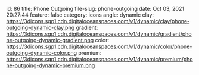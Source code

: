 id: 86
title: Phone Outgoing 
file-slug: phone-outgoing
date: Oct 03, 2021 20:27:44
feature: false
category: icons
angle: dynamic
clay: https://3dicons.sgp1.cdn.digitaloceanspaces.com/v1/dynamic/clay/phone-outgoing-dynamic-clay.png
gradient: https://3dicons.sgp1.cdn.digitaloceanspaces.com/v1/dynamic/gradient/phone-outgoing-dynamic-gradient.png
color: https://3dicons.sgp1.cdn.digitaloceanspaces.com/v1/dynamic/color/phone-outgoing-dynamic-color.png
premium: https://3dicons.sgp1.cdn.digitaloceanspaces.com/v1/dynamic/premium/phone-outgoing-dynamic-premium.png
